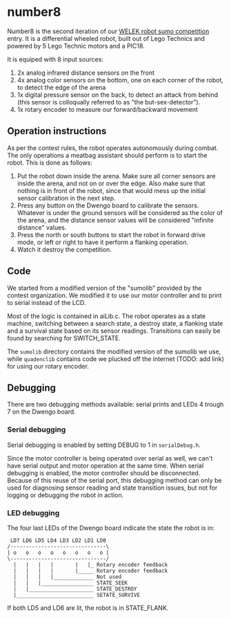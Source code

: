 number8
=======

Number8 is the second iteration of our [WELEK robot sumo competition](http://ieeesb.elis.ugent.be/nl/welek/robot/2013) entry.
It is a differential wheeled robot, built out of Lego Technics and powered by 5 Lego Technic motors and a PIC18.

It is equiped with 8 input sources:

1. 2x analog infrared distance sensors on the front
2. 4x analog color sensors on the bottom, one on each corner of the robot, to detect the edge of the arena
3. 1x digital pressure sensor on the back, to detect an attack from behind (this sensor is colloqually referred to as "the but-sex-detector").
4. 1x rotary encoder to measure our forward/backward movement

Operation instructions
----------------------

As per the contest rules, the robot operates autonomously during combat. The only operations a meatbag assistant should perform is to start the robot. This is done as follows:

1. Put the robot down inside the arena. Make sure all corner sensors are inside the arena, and not on or over the edge. Also make sure that nothing is in front of the robot, since that would mess up the initial sensor calibration in the next step.
2. Press any button on the Dwengo board to calibrate the sensors. Whatever is under the ground sensors will be considered as the color of the arena, and the distance sensor values will be considered "infinite distance" values.
3. Press the north or south buttons to start the robot in forward drive mode, or left or right to have it perform a flanking operation.
4. Watch it destroy the competition.

Code
----
We started from a modified version of the "sumolib" provided by the contest organization. We modified it to use our motor controller and to print to serial instead of the LCD.

Most of the logic is contained in aiLib.c. The robot operates as a state machine, switching between a search state, a destroy state, a flanking state and a survival state based on its sensor readings. Transitions can easily be found by searching for SWITCH_STATE.

The `sumolib` directory contains the modified version of the sumolib we use, while `quadenclib` contains code we plucked off the internet (TODO: add link) for using our rotary encoder.

Debugging
---------

There are two debugging methods available: serial prints and LEDs 4 trough 7 on the Dwengo board.

### Serial debugging
Serial debugging is enabled by setting DEBUG to 1 in `serialDebug.h`.

Since the motor controller is being operated over serial as well, we can't have serial output and motor operation at the same time. When serial debugging is enabled, the motor controller should be disconnected. Because of this reuse of the serial port, this debugging method can only be used for diagnosing sensor reading and state transition issues, but not for logging or debugging the robot in action.

### LED debugging
The four last LEDs of the Dwengo board indicate the state the robot is in:

	 LD7 LD6 LD5 LD4 LD3 LD2 LD1 LD0
	/-------------------------------\
	| o   o   o   o   o   o   o   o |
	\-------------------------------/
	  |   |   |   |       |   |_ Rotary encoder feedback
	  |   |   |   |       |_____ Rotary encoder feedback
	  |   |   |   |_____________ Not used
	  |   |   |_________________ STATE_SEEK
	  |   |_____________________ STATE_DESTROY
	  |_________________________ SETATE_SURVIVE

If both LD5 and LD6 are lit, the robot is in STATE_FLANK.